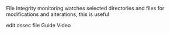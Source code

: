 File Integrity monitoring watches selected directories and files for modifications and alterations, this is useful


edit ossec file
Guide Video
